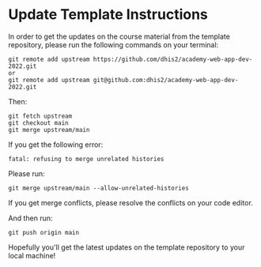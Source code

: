 # Update Template Instructions

In order to get the updates on the course material from the template repository, please run the following commands on your terminal:

```
git remote add upstream https://github.com/dhis2/academy-web-app-dev-2022.git
or
git remote add upstream git@github.com:dhis2/academy-web-app-dev-2022.git
```
Then:

```
git fetch upstream
git checkout main
git merge upstream/main
```

If you get the following error:

`fatal: refusing to merge unrelated histories`

Please run:

`git merge upstream/main --allow-unrelated-histories`

If you get merge conflicts, please resolve the conflicts on your code editor.

And then run:

`git push origin main`

Hopefully you'll get the latest updates on the template repository to your local machine!
